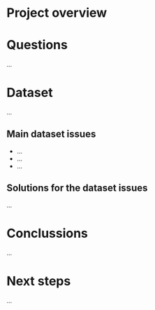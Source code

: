 


# Project overview


# Questions 
...

# Dataset 
...

## Main dataset issues

- ...
- ...
- ...

## Solutions for the dataset issues
...

# Conclussions
...

# Next steps
...

